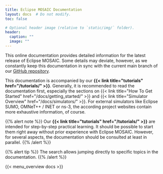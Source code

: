 ```yaml
---
title: Eclipse MOSAIC Documentation
layout: docs  # Do not modify.
toc: false

# Optional header image (relative to `static/img/` folder).
header:
  caption: ""
  image: ""
---
```


This online documentation provides detailed information for the latest release of Eclipse MOSAIC. Some details may
deviate, however, as we constantly keep this documentation in sync with the current main branch of our
<a href="https://github.com/eclipse/mosaic" target="_blank"><i class="fab fa-github"></i> GitHub repository</a>.

This documentation is accompanied by our **{{< link title="tutorials" href="/tutorials/" >}}**. Generally, it is recommended to read
the documentation first, especially the sections on {{< link title="How To Get Started" href="/docs/getting_started/" >}} and
{{< link title="Simulator Overview" href="/docs/simulators/" >}}. For external simulators like Eclipse SUMO, OMNeT++ / INET or ns-3,
the according project websites contain more exhaustive information, of course.

{{% alert note %}}
Our **{{< link title="tutorials" href="/tutorials/" >}}** are intended for step-by-step practical learning. It should be possible to
start them right away without prior experience with Eclipse MOSAIC. However, for several aspects, the documentation should be
consulted at least in parallel.
{{% /alert %}}

{{% alert tip %}}
The search allows jumping directly to specific topics in the documentation.
{{% /alert %}}

{{< menu_overview docs >}}

